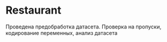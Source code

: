 # Restaurant
Проведена предобработка датасета. Проверка на пропуски, кодирование переменных, анализ датасета
